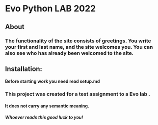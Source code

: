 # Evo Python LAB 2022

## About

### The functionality of the site consists of greetings. You write your first and last name, and the site welcomes you. You can also see who has already been welcomed to the site.


## Installation:

#### Before starting work you need read setup.md

### This project was created for a test assignment to a Evo lab . 

#### It does not carry any semantic meaning. 

##### Whoever reads this good luck to you!
